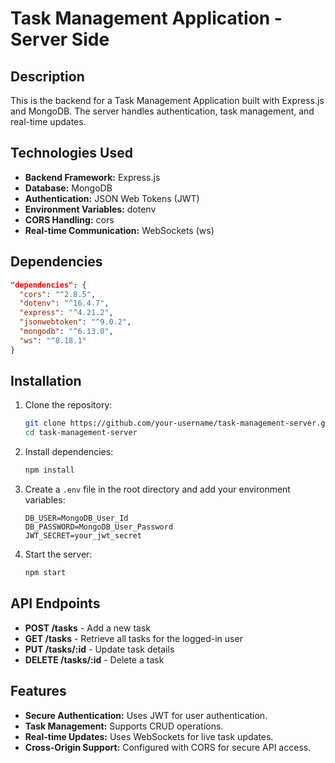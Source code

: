 # Task Management Application - Server Side

## Description

This is the backend for a Task Management Application built with Express.js and MongoDB. The server handles authentication, task management, and real-time updates.

## Technologies Used

- **Backend Framework:** Express.js
- **Database:** MongoDB
- **Authentication:** JSON Web Tokens (JWT)
- **Environment Variables:** dotenv
- **CORS Handling:** cors
- **Real-time Communication:** WebSockets (ws)

## Dependencies

```json
"dependencies": {
  "cors": "^2.8.5",
  "dotenv": "^16.4.7",
  "express": "^4.21.2",
  "jsonwebtoken": "^9.0.2",
  "mongodb": "^6.13.0",
  "ws": "^8.18.1"
}
```

## Installation

1. Clone the repository:
   ```sh
   git clone https://github.com/your-username/task-management-server.git
   cd task-management-server
   ```
2. Install dependencies:
   ```sh
   npm install
   ```
3. Create a `.env` file in the root directory and add your environment variables:
   ```env
   DB_USER=MongoDB_User_Id
   DB_PASSWORD=MongoDB_User_Password
   JWT_SECRET=your_jwt_secret
   ```
4. Start the server:
   ```sh
   npm start
   ```

## API Endpoints

- **POST /tasks** - Add a new task
- **GET /tasks** - Retrieve all tasks for the logged-in user
- **PUT /tasks/:id** - Update task details
- **DELETE /tasks/:id** - Delete a task

## Features

- **Secure Authentication:** Uses JWT for user authentication.
- **Task Management:** Supports CRUD operations.
- **Real-time Updates:** Uses WebSockets for live task updates.
- **Cross-Origin Support:** Configured with CORS for secure API access.

